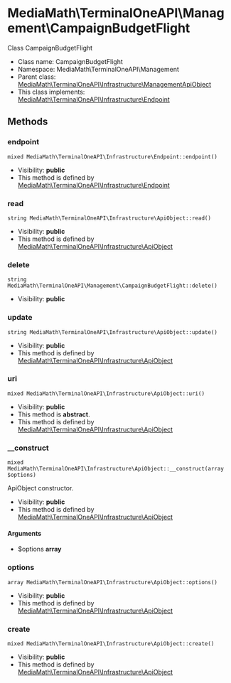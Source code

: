 MediaMath\TerminalOneAPI\Management\CampaignBudgetFlight
===============

Class CampaignBudgetFlight




* Class name: CampaignBudgetFlight
* Namespace: MediaMath\TerminalOneAPI\Management
* Parent class: [MediaMath\TerminalOneAPI\Infrastructure\ManagementApiObject](MediaMath-TerminalOneAPI-Infrastructure-ManagementApiObject.md)
* This class implements: [MediaMath\TerminalOneAPI\Infrastructure\Endpoint](MediaMath-TerminalOneAPI-Infrastructure-Endpoint.md)






Methods
-------


### endpoint

    mixed MediaMath\TerminalOneAPI\Infrastructure\Endpoint::endpoint()





* Visibility: **public**
* This method is defined by [MediaMath\TerminalOneAPI\Infrastructure\Endpoint](MediaMath-TerminalOneAPI-Infrastructure-Endpoint.md)




### read

    string MediaMath\TerminalOneAPI\Infrastructure\ApiObject::read()





* Visibility: **public**
* This method is defined by [MediaMath\TerminalOneAPI\Infrastructure\ApiObject](MediaMath-TerminalOneAPI-Infrastructure-ApiObject.md)




### delete

    string MediaMath\TerminalOneAPI\Management\CampaignBudgetFlight::delete()





* Visibility: **public**




### update

    string MediaMath\TerminalOneAPI\Infrastructure\ApiObject::update()





* Visibility: **public**
* This method is defined by [MediaMath\TerminalOneAPI\Infrastructure\ApiObject](MediaMath-TerminalOneAPI-Infrastructure-ApiObject.md)




### uri

    mixed MediaMath\TerminalOneAPI\Infrastructure\ApiObject::uri()





* Visibility: **public**
* This method is **abstract**.
* This method is defined by [MediaMath\TerminalOneAPI\Infrastructure\ApiObject](MediaMath-TerminalOneAPI-Infrastructure-ApiObject.md)




### __construct

    mixed MediaMath\TerminalOneAPI\Infrastructure\ApiObject::__construct(array $options)

ApiObject constructor.



* Visibility: **public**
* This method is defined by [MediaMath\TerminalOneAPI\Infrastructure\ApiObject](MediaMath-TerminalOneAPI-Infrastructure-ApiObject.md)


#### Arguments
* $options **array**



### options

    array MediaMath\TerminalOneAPI\Infrastructure\ApiObject::options()





* Visibility: **public**
* This method is defined by [MediaMath\TerminalOneAPI\Infrastructure\ApiObject](MediaMath-TerminalOneAPI-Infrastructure-ApiObject.md)




### create

    mixed MediaMath\TerminalOneAPI\Infrastructure\ApiObject::create()





* Visibility: **public**
* This method is defined by [MediaMath\TerminalOneAPI\Infrastructure\ApiObject](MediaMath-TerminalOneAPI-Infrastructure-ApiObject.md)



